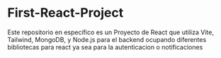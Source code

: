 # First-React-Project
Este repositorio en específico es un Proyecto de React que utiliza Vite, Tailwind, MongoDB, y Node.js para el backend ocupando diferentes bibliotecas para react ya sea para la autenticacion o notificaciones
